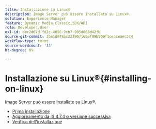 ```yaml
---
title: Installazione su Linux®
description: Image Server può essere installato su Linux®.
solution: Experience Manager
feature: Dynamic Media Classic,SDK/API
role: Developer,User
exl-id: dec2d67d-fd2c-4856-9cb7-085d668d42fb
source-git-commit: 3be1d948ac22f907169ef09b509f1cebceaec5c4
workflow-type: tm+mt
source-wordcount: '33'
ht-degree: 0%

---
```


# Installazione su Linux®{#installing-on-linux}

Image Server può essere installato su Linux®.

* [Prima installazione](t-first-install-lin.md)
* [Aggiornamento da IS 4.7.4 o versione successiva](t-update-lin.md)
* [Verifica dell&#39;installazione](t-verify-install-lin.md)
